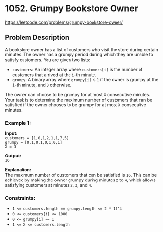 # 1052. Grumpy Bookstore Owner

https://leetcode.com/problems/grumpy-bookstore-owner/

## Problem Description

A bookstore owner has a list of customers who visit the store during certain minutes. The owner has a grumpy period during which they are unable to satisfy customers. You are given two lists:

- `customers`: An integer array where `customers[i]` is the number of customers that arrived at the `i`-th minute.
- `grumpy`: A binary array where `grumpy[i]` is `1` if the owner is grumpy at the `i`-th minute, and `0` otherwise.

The owner can choose to be grumpy for at most `X` consecutive minutes. Your task is to determine the maximum number of customers that can be satisfied if the owner chooses to be grumpy for at most `X` consecutive minutes.

### Example 1:
**Input:**  
`customers = [1,0,1,2,1,1,7,5]`  
`grumpy = [0,1,0,1,0,1,0,1]`  
`X = 3`

**Output:**  
`16`

**Explanation:**  
The maximum number of customers that can be satisfied is `16`. This can be achieved by making the owner grumpy during minutes `2` to `4`, which allows satisfying customers at minutes `2`, `3`, and `4`.

### Constraints:
- `1 <= customers.length == grumpy.length <= 2 * 10^4`
- `0 <= customers[i] <= 1000`
- `0 <= grumpy[i] <= 1`
- `1 <= X <= customers.length`
